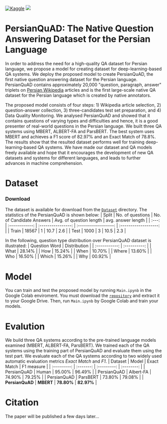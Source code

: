 <span align="center">
    <a href="https://www.kaggle.com/jamshidjdmy/persianquad"><img alt="Kaggle" src="https://img.shields.io/static/v1?label=kaggle&message=PersianQuAD&logo=Kaggle&color=20BEFF"/></a>
    <a href="https://colab.research.google.com/github/BigData-IsfahanUni/PersianQuAD/blob/main/Main.ipynb"><img src="https://img.shields.io/static/v1?label=Colab&message=Demo&logo=Google%20Colab&color=f9ab00"></a>
</span>

# PersianQuAD: The Native Question Answering Dataset for the Persian Language
In order to address the need for a high-quality QA dataset for Persian language, we propose a model for creating dataset for deep-learning-based QA systems. We deploy the proposed model to create PersianQuAD, the first native question answering dataset for the Persian language. PersianQuAD contains approximately 20,000 "question, paragraph, answer" triplets on [Persian Wikipedia](https://fa.wikipedia.org/) articles and is the first large-scale native QA dataset for the Persian language which is created by native annotators.

The proposed model consists of four steps: 1) Wikipedia article selection, 2) question-answer collection, 3) three-candidates test set preparation, and 4) Data Quality Monitoring.  We analysed PersianQuAD and showed that it contains questions of varying types and difficulties and hence, it is a good presenter of real-world questions in the Persian language. We built three QA systems using MBERT, ALBERT-FA and ParsBERT. The best system uses MBERT and achieves a F1 score of 82.97% and an Exact Match of 78.8%. The results show that the resulted dataset performs well for training deep-learning-based QA systems. We have made our dataset and QA models freely available and hope that it encourages the development of new QA datasets and systems for different languages, and leads to further advances in machine comprehension.
# Dataset
### Download
The dataset is available for download from the [`Dataset`](https://github.com/BigData-IsfahanUni/PersianQuAD/tree/main/Dataset) directory. The statistics of the PersianQuAD is shown below:
| Split | No. of questions | No. of Candidate Answers | Avg. of question length |  avg. answer length   |
| :---: |  :------------:  |    :----------------:    |  :------------------:   | :-------------------: |
| Train |      18567       |            1             |          10.7           |          2.6          |
| Test  |       1000       |            3             |          10.5           |          2.3          |

In the following, question type distribution over PersianQuAD dataset is illustrated:
| Question Word | Distribution |
| :-----------: | :----------: |
|      What     |    28.14%    |
|      How      |    15.24%    |
|      When     |    10.70%    |
|     Where     |    13.60%    |
|      Who      |    16.50%    |
|     Which     |    15.26%    |
|      Why      |    00.92%    |
# Model
You can train and test the proposed model by running `Main.ipynb` in the Google Colab enviroment. You must download the [`repository`](https://github.com/BigData-IsfahanUni/PersianQuAD/archive/refs/heads/main.zip) and extract it to your Google Drive. Then, run `Main.ipynb` by Google Colab and train your models.
# Evalution
We build three QA systems according to the pre-trained language models examined (MBERT, ALBERT-FA, ParsBERT). We trained each of the QA systems using the training part of PersianQuAD and evaluate them using the test part. We evaluate each of the QA systems according to two widely used automatic evaluation metrics *Exact Match* and *F1*.
|   Dataset   |   Model   | Exact Match | F1 measure |
| :---------: | :-------: | :---------: | :--------: |
| PersianQuAD |   Human   |    95.00%   |   96.49%   |
| PersianQuAD | Albert-FA |    74.90%   |   79.25%   |
| PersianQuAD |  ParsBERT |    73.80%   |   79.08%   |
| **PersianQuAD** |   **MBERT**   | **78.80%**  | **82.97%** |

# Citation
The paper will be published a few days later...
